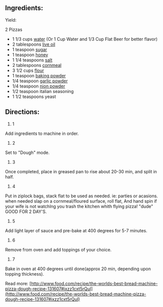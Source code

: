 ## **Ingredients:**

Yield:

2 Pizzas

- 1 1/3 cups [water](http://www.food.com/library/water-459) (Or 1 Cup Water and 1/3 Cup Flat Beer for better flavor)
- 2 tablespoons [live oil](http://www.food.com/library/olive-oil-495)
- 1 teaspoon [sugar](http://www.food.com/library/sugar-139)
- 1 teaspoon [honey](http://www.food.com/library/honey-155)
- 1 1/4 teaspoons [salt](http://www.food.com/library/salt-359)
- 2 tablespoons [cornmeal](http://www.food.com/library/cornmeal-59)
- 3 1/2 cups [flour](http://www.food.com/library/flour-64)
- 1 teaspoon [baking powder](http://www.food.com/library/baking-powder-6)
- 1/4 teaspoon [garlic powder](http://www.food.com/library/garlic-powder-501)
- 1/4 teaspoon [nion powder](http://www.food.com/library/onion-powder-502)
- 1/2 teaspoon italian seasoning
- 1 1/2 teaspoons yeast

## **Directions:**

1. 1

Add ingredients to machine in order.

1. 2

Set to "Dough" mode.

1. 3

Once completed, place in greased pan to rise about 20-30 min, and split in half.

1. 4

Put in ziplock bags, stack flat to be used as needed. ie: parties or acasions. when needed slap on a cornmeal/floured surface, roll flat, And hand spin if your wife is not watchlng you trash the kitchen whith flying pizza! "dude" GOOD FOR 2 DAY'S.

1. 5

Add light layer of sauce and pre-bake at 400 degrees for 5-7 minutes.

1. 6

Remove from oven and add toppings of your choice.

1. 7

Bake in oven at 400 degrees until done(approx 20 min, depending upon topping thickness).

Read more: [http://www.food.com/recipe/the-worlds-best-bread-machine-pizza-dough-recipe-131607#ixzz1cxt5rQuI](http://www.food.com/recipe/the-worlds-best-bread-machine-pizza-dough-recipe-131607#ixzz1cxt5rQuI)